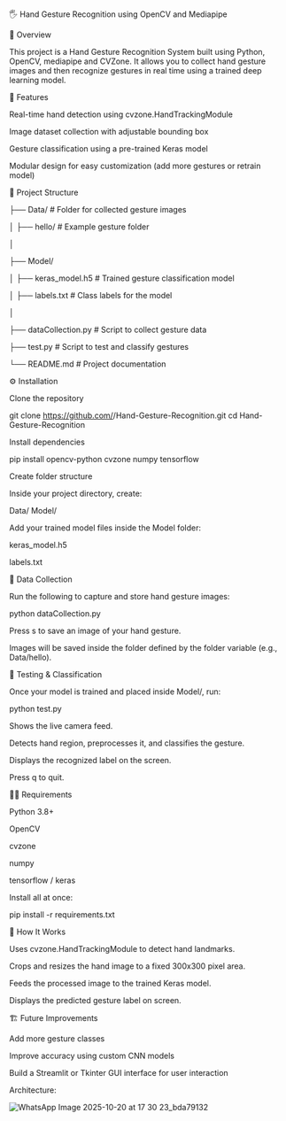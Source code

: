 🖐️ Hand Gesture Recognition using OpenCV and Mediapipe


📘 Overview


This project is a Hand Gesture Recognition System built using Python, OpenCV, mediapipe and CVZone.
It allows you to collect hand gesture images and then recognize gestures in real time using a trained deep learning model.

🚀 Features

Real-time hand detection using cvzone.HandTrackingModule

Image dataset collection with adjustable bounding box

Gesture classification using a pre-trained Keras model

Modular design for easy customization (add more gestures or retrain model)



🧩 Project Structure

├── Data/                  # Folder for collected gesture images

│   ├── hello/             # Example gesture folder

│

├── Model/

│   ├── keras_model.h5     # Trained gesture classification model

│   ├── labels.txt         # Class labels for the model

│

├── dataCollection.py      # Script to collect gesture data

├── test.py                # Script to test and classify gestures

└── README.md              # Project documentation




⚙️ Installation

Clone the repository

git clone https://github.com/<your-username>/Hand-Gesture-Recognition.git
cd Hand-Gesture-Recognition


Install dependencies

pip install opencv-python cvzone numpy tensorflow


Create folder structure

Inside your project directory, create:

Data/
Model/


Add your trained model files inside the Model folder:

keras_model.h5

labels.txt

🎥 Data Collection

Run the following to capture and store hand gesture images:

python dataCollection.py


Press s to save an image of your hand gesture.

Images will be saved inside the folder defined by the folder variable (e.g., Data/hello).

🧠 Testing & Classification

Once your model is trained and placed inside Model/, run:

python test.py


Shows the live camera feed.

Detects hand region, preprocesses it, and classifies the gesture.

Displays the recognized label on the screen.

Press q to quit.

🧑‍💻 Requirements

Python 3.8+

OpenCV

cvzone

numpy

tensorflow / keras

Install all at once:

pip install -r requirements.txt

🧱 How It Works

Uses cvzone.HandTrackingModule to detect hand landmarks.

Crops and resizes the hand image to a fixed 300x300 pixel area.

Feeds the processed image to the trained Keras model.

Displays the predicted gesture label on screen.

🏗️ Future Improvements

Add more gesture classes

Improve accuracy using custom CNN models

Build a Streamlit or Tkinter GUI interface for user interaction

Architecture:


![WhatsApp Image 2025-10-20 at 17 30 23_bda79132](https://github.com/user-attachments/assets/5cec420f-9d8b-4c5d-bdec-a26a2b73cb89)

